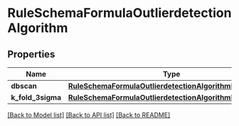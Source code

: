 # RuleSchemaFormulaOutlierdetectionAlgorithm

## Properties
Name | Type | Description | Notes
------------ | ------------- | ------------- | -------------
**dbscan** | [**RuleSchemaFormulaOutlierdetectionAlgorithmDbscan**](RuleSchemaFormulaOutlierdetectionAlgorithmDbscan.md) |  | [optional] 
**k_fold_3sigma** | [**RuleSchemaFormulaOutlierdetectionAlgorithmKfold3sigma**](RuleSchemaFormulaOutlierdetectionAlgorithmKfold3sigma.md) |  | [optional] 

[[Back to Model list]](../README.md#documentation-for-models) [[Back to API list]](../README.md#documentation-for-api-endpoints) [[Back to README]](../README.md)


